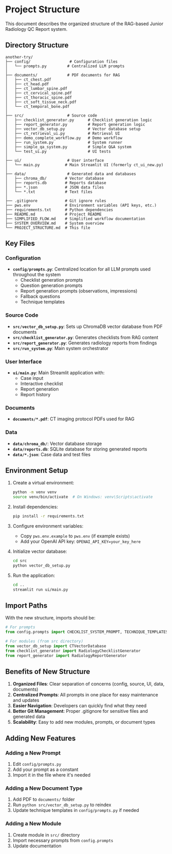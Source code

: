 # Project Structure

This document describes the organized structure of the RAG-based Junior Radiology QC Report system.

## Directory Structure

```
another-try/
├── config/                 # Configuration files
│   └── prompts.py         # Centralized LLM prompts
│
├── documents/             # PDF documents for RAG
│   ├── ct_chest.pdf
│   ├── ct_head.pdf
│   ├── ct_lumbar_spine.pdf
│   ├── ct_cervical_spine.pdf
│   ├── ct_thoracic_spine.pdf
│   ├── ct_soft_tissue_neck.pdf
│   └── ct_temporal_bone.pdf
│
├── src/                   # Source code
│   ├── checklist_generator.py      # Checklist generation logic
│   ├── report_generator.py         # Report generation logic
│   ├── vector_db_setup.py          # Vector database setup
│   ├── ct_retrieval_ui.py          # Retrieval UI
│   ├── demo_complete_workflow.py   # Demo workflow
│   ├── run_system.py               # System runner
│   ├── simple_qa_system.py         # Simple Q&A system
│   └── test_ui.py                  # UI tests
│
├── ui/                    # User interface
│   └── main.py           # Main Streamlit UI (formerly ct_ui_new.py)
│
├── data/                  # Generated data and databases
│   ├── chroma_db/        # Vector database
│   ├── reports.db        # Reports database
│   ├── *.json            # JSON data files
│   └── *.txt             # Text files
│
├── .gitignore            # Git ignore rules
├── pws.env               # Environment variables (API keys, etc.)
├── requirements.txt      # Python dependencies
├── README.md             # Project README
├── SIMPLIFIED_FLOW.md    # Simplified workflow documentation
├── SYSTEM_OVERVIEW.md    # System overview
└── PROJECT_STRUCTURE.md  # This file
```

## Key Files

### Configuration
- **`config/prompts.py`**: Centralized location for all LLM prompts used throughout the system
  - Checklist generation prompts
  - Question generation prompts
  - Report generation prompts (observations, impressions)
  - Fallback questions
  - Technique templates

### Source Code
- **`src/vector_db_setup.py`**: Sets up ChromaDB vector database from PDF documents
- **`src/checklist_generator.py`**: Generates checklists from RAG content
- **`src/report_generator.py`**: Generates radiology reports from findings
- **`src/run_system.py`**: Main system orchestrator

### User Interface
- **`ui/main.py`**: Main Streamlit application with:
  - Case input
  - Interactive checklist
  - Report generation
  - Report history

### Documents
- **`documents/*.pdf`**: CT imaging protocol PDFs used for RAG

### Data
- **`data/chroma_db/`**: Vector database storage
- **`data/reports.db`**: SQLite database for storing generated reports
- **`data/*.json`**: Case data and test files

## Environment Setup

1. Create a virtual environment:
   ```bash
   python -m venv venv
   source venv/bin/activate  # On Windows: venv\Scripts\activate
   ```

2. Install dependencies:
   ```bash
   pip install -r requirements.txt
   ```

3. Configure environment variables:
   - Copy `pws.env.example` to `pws.env` (if example exists)
   - Add your OpenAI API key: `OPENAI_API_KEY=your_key_here`

4. Initialize vector database:
   ```bash
   cd src
   python vector_db_setup.py
   ```

5. Run the application:
   ```bash
   cd ..
   streamlit run ui/main.py
   ```

## Import Paths

With the new structure, imports should be:

```python
# For prompts
from config.prompts import CHECKLIST_SYSTEM_PROMPT, TECHNIQUE_TEMPLATES

# For modules (from src directory)
from vector_db_setup import CTVectorDatabase
from checklist_generator import RadiologyChecklistGenerator
from report_generator import RadiologyReportGenerator
```

## Benefits of New Structure

1. **Organized Files**: Clear separation of concerns (config, source, UI, data, documents)
2. **Centralized Prompts**: All prompts in one place for easy maintenance and updates
3. **Easier Navigation**: Developers can quickly find what they need
4. **Better Git Management**: Proper .gitignore for sensitive files and generated data
5. **Scalability**: Easy to add new modules, prompts, or document types

## Adding New Features

### Adding a New Prompt
1. Edit `config/prompts.py`
2. Add your prompt as a constant
3. Import it in the file where it's needed

### Adding a New Document Type
1. Add PDF to `documents/` folder
2. Run `python src/vector_db_setup.py` to reindex
3. Update technique templates in `config/prompts.py` if needed

### Adding a New Module
1. Create module in `src/` directory
2. Import necessary prompts from `config.prompts`
3. Update documentation
